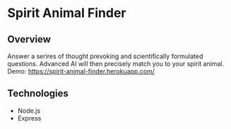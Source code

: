 # Spirit Animal Finder

## Overview
Answer a serires of thought prevoking and scientifically formulated questions.
Advanced AI will then precisely match you to your spirit animal.
Demo: https://spirit-animal-finder.herokuapp.com/


## Technologies
* Node.js
* Express
